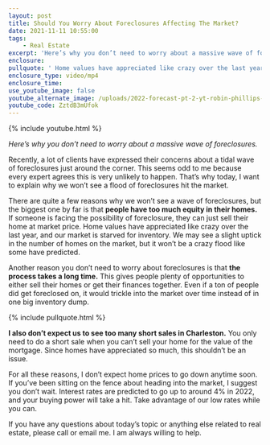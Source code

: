 ```yaml
---
layout: post
title: Should You Worry About Foreclosures Affecting The Market?
date: 2021-11-11 10:55:00
tags:
    - Real Estate
excerpt: 'Here’s why you don’t need to worry about a massive wave of foreclosures. '
enclosure:
pullquote: ' Home values have appreciated like crazy over the last year or so, and our market is starved for inventory.'
enclosure_type: video/mp4
enclosure_time:
use_youtube_image: false
youtube_alternate_image: /uploads/2022-forecast-pt-2-yt-robin-phillips-ss.jpg
youtube_code: ZztdB3mUfok
---
```

{% include youtube.html %}

*Here’s why you don’t need to worry about a massive wave of foreclosures.*

Recently, a lot of clients have expressed their concerns about a tidal wave of foreclosures just around the corner. This seems odd to me because every expert agrees this is very unlikely to happen. That’s why today, I want to explain why we won’t see a flood of foreclosures hit the market.&nbsp;

There are quite a few reasons why we won’t see a wave of foreclosures, but the biggest one by far is that **people have too much equity in their homes.** If someone is facing the possibility of foreclosure, they can just sell their home at market price. Home values have appreciated like crazy over the last year, and our market is starved for inventory. We may see a slight uptick in the number of homes on the market, but it won’t be a crazy flood like some have predicted.&nbsp;

Another reason you don’t need to worry about foreclosures is that **the process takes a long time.** This gives people plenty of opportunities to either sell their homes or get their finances together. Even if a ton of people did get foreclosed on, it would trickle into the market over time instead of in one big inventory dump.

{% include pullquote.html %}

**I also don’t expect us to see too many short sales in Charleston.** You only need to do a short sale when you can’t sell your home for the value of the mortgage. Since homes have appreciated so much, this shouldn’t be an issue.&nbsp;

For all these reasons, I don’t expect home prices to go down anytime soon. If you’ve been sitting on the fence about heading into the market, I suggest you don’t wait. Interest rates are predicted to go up to around 4% in 2022, and your buying power will take a hit. Take advantage of our low rates while you can.&nbsp;

If you have any questions about today’s topic or anything else related to real estate, please call or email me. I am always willing to help.
